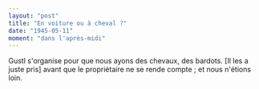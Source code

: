 ```yaml
---
layout: "post"
title: "En voiture ou à cheval ?"
date: "1945-05-11"
moment: "dans l'après-midi"
---
```


Gustl s'organise pour que nous ayons des chevaux, des bardots. [Il les a juste pris] avant que le propriétaire ne se rende compte ; et nous n'étions loin.


<div class="histoire"></div>

<div class="commentaire"></div>